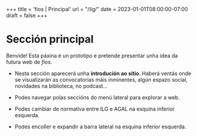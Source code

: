 +++
title = 'fios | Principal'
url = "/ilg/"
date = 2023-01-01T08:00:00-07:00
draft = false
+++


# Sección principal

Benvide! Esta páxina é un prototipo e pretende presentar unha idea da futura web de *fios*. 

- Nesta sección aparecerá unha **introdución ao sitio**. Haberá ventás onde se visualizarán as convocatorias máis inminentes, algún espazo social, novidades na biblioteca, no podcast... 

- Podes navegar polas seccións do menú lateral para explorar a web.

- Podes cambiar de normativa entre ILG e AGAL na esquina inferior esquerda.

- Podes encoller e expandir a barra lateral na esquina inferior esquerda.
